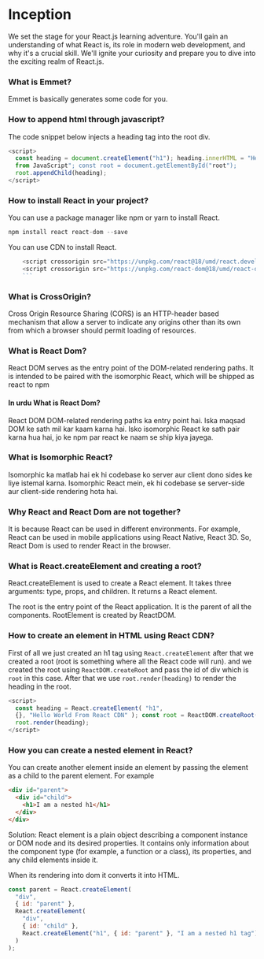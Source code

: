# Inception

We set the stage for your React.js learning adventure. You'll gain an understanding of what React is, its role in modern web development, and why it's a crucial skill. We'll ignite your curiosity and prepare you to dive into the exciting realm of React.js.

### What is Emmet?

Emmet is basically generates some code for you.

### How to append html through javascript?

The code snippet below injects a heading tag into the root div.

```javascript
<script>
  const heading = document.createElement("h1"); heading.innerHTML = "Hello World
  from JavaScript"; const root = document.getElementById("root");
  root.appendChild(heading);
</script>
```

### How to install React in your project?

You can use a package manager like npm or yarn to install React.

```javascript
npm install react react-dom --save
```

You can use CDN to install React.

````javascript
    <script crossorigin src="https://unpkg.com/react@18/umd/react.development.js"></script>
    <script crossorigin src="https://unpkg.com/react-dom@18/umd/react-dom.development.js"></script>
    ```
````

### What is CrossOrigin?

Cross Origin Resource Sharing (CORS) is an HTTP-header based mechanism that allow a server to indicate any origins other than its own from which a browser should permit loading of resources.

### What is React Dom?

React DOM serves as the entry point of the DOM-related rendering paths. It is intended to be paired with the isomorphic React, which will be shipped as react to npm

#### In urdu What is React Dom?

React DOM DOM-related rendering paths ka entry point hai. Iska maqsad DOM ke sath mil kar kaam karna hai. Isko isomorphic React ke sath pair karna hua hai, jo ke npm par react ke naam se ship kiya jayega.

### What is Isomorphic React?

Isomorphic ka matlab hai ek hi codebase ko server aur client dono sides ke liye istemal karna. Isomorphic React mein, ek hi codebase se server-side aur client-side rendering hota hai.

### Why React and React Dom are not together?

It is because React can be used in different environments. For example, React can be used in mobile applications using React Native, React 3D. So, React Dom is used to render React in the browser.

### What is React.createElement and creating a root?

React.createElement is used to create a React element. It takes three arguments: type, props, and children. It returns a React element.

The root is the entry point of the React application. It is the parent of all the components. RootElement is created by ReactDOM.

### How to create an element in HTML using React CDN?

First of all we just created an h1 tag using `React.createElement` after that we created a root (root is something where all the React code will run). and we created the root using `ReactDOM.createRoot` and pass the id of div which is `root` in this case. After that we use `root.render(heading)` to render the heading in the root.

```javascript
<script>
  const heading = React.createElement( "h1",
  {}, "Hello World From React CDN" ); const root = ReactDOM.createRoot(document.getElementById("root"));
  root.render(heading);
</script>
```

### How you can create a nested element in React?

You can create another element inside an element by passing the element as a child to the parent element.
For example

```html
<div id="parent">
  <div id="child">
    <h1>I am a nested h1</h1>
  </div>
</div>
```

Solution:
React element is a plain object describing a component instance or DOM node and its desired properties. It contains only information about the component type (for example, a function or a class), its properties, and any child elements inside it.

When its rendering into dom it converts it into HTML.

```javascript
const parent = React.createElement(
  "div",
  { id: "parent" },
  React.createElement(
    "div",
    { id: "child" },
    React.createElement("h1", { id: "parent" }, "I am a nested h1 tag")
  )
);
```
